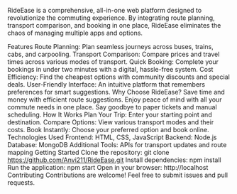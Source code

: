RideEase is a comprehensive, all-in-one web platform designed to revolutionize the commuting experience. By integrating route planning, transport comparison, and booking in one place, RideEase eliminates the chaos of managing multiple apps and options.

Features
Route Planning: Plan seamless journeys across buses, trains, cabs, and carpooling.
Transport Comparison: Compare prices and travel times across various modes of transport.
Quick Booking: Complete your bookings in under two minutes with a digital, hassle-free system.
Cost Efficiency: Find the cheapest options with community discounts and special deals.
User-Friendly Interface: An intuitive platform that remembers preferences for smart suggestions.
Why Choose RideEase?
Save time and money with efficient route suggestions.
Enjoy peace of mind with all your commute needs in one place.
Say goodbye to paper tickets and manual scheduling.
How It Works
Plan Your Trip: Enter your starting point and destination.
Compare Options: View various transport modes and their costs.
Book Instantly: Choose your preferred option and book online.
Technologies Used
Frontend: HTML, CSS, JavaScript
Backend: Node.js
Database: MongoDB
Additional Tools: APIs for transport updates and route mapping
Getting Started
Clone the repository:
git clone https://github.com/Anvi211/RideEase.git
Install dependencies:
npm install
Run the application:
npm start
Open in your browser:
http://localhost
Contributing
Contributions are welcome! Feel free to submit issues and pull requests.

